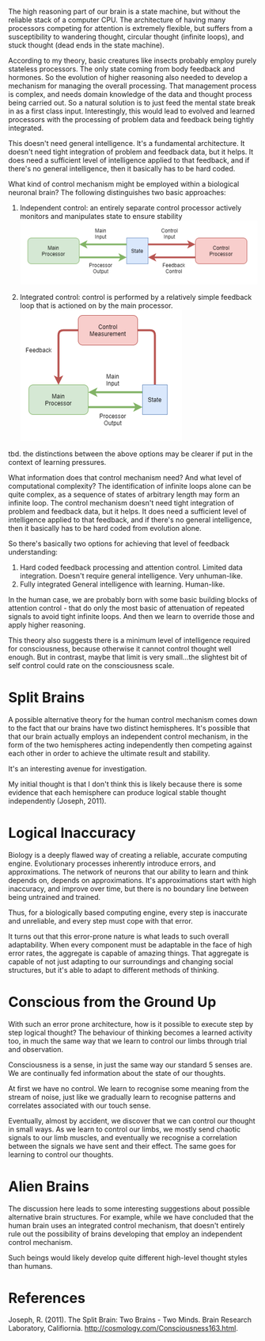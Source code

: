 The high reasoning part of our brain is a state machine, but without the reliable stack of a computer CPU. The architecture of having many processors competing for attention is extremely flexible, but suffers from a susceptibility to wandering thought, circular thought (infinite loops), and stuck thought (dead ends in the state machine).

According to my theory, basic creatures like insects probably employ purely stateless processors. The only state coming from body feedback and hormones. So the evolution of higher reasoning also needed to develop a mechanism for managing the overall processing. That management process is complex, and needs domain knowledge of the data and thought process being carried out. So a natural solution is to just feed the mental state break in as a first class input. Interestingly, this would lead to evolved and learned processors with the processing of problem data and feedback being tightly integrated.

This doesn't need general intelligence. It's a fundamental architecture. It doesn't need tight integration of problem and feedback data, but it helps. It does need a sufficient level of intelligence applied to that feedback, and if there's no general intelligence, then it basically has to be hard coded.

What kind of control mechanism might be employed within a biological neuronal brain? The following distinguishes two basic approaches:

1. Independent control: an entirely separate control processor actively monitors and manipulates state to ensure stability
![independent control loop](files/A-theory-of-consciousness-independent-control.png)

2. Integrated control: control is performed by a relatively simple feedback loop that is actioned on by the main processor.
![integrated control loop](files/A-theory-of-consciousness-integrated-control.png)

tbd. the distinctions between the above options may be clearer if put in the context of learning pressures.

What information does that control mechanism need? And what level of computational complexity? The identification of infinite loops alone can be quite complex, as a sequence of states of arbitrary length may form an infinite loop. The control mechanism doesn't need tight integration of problem and feedback data, but it helps. It does need a sufficient level of intelligence applied to that feedback, and if there's no general intelligence, then it basically has to be hard coded from evolution alone.

So there's basically two options for achieving that level of feedback understanding:

1. Hard coded feedback processing and attention control. Limited data integration. Doesn't require general intelligence. Very unhuman-like.
2. Fully integrated General intelligence with learning. Human-like.

In the human case, we are probably born with some basic building blocks of attention control - that do only the most basic of attenuation of repeated signals to avoid tight infinite loops. And then we learn to override those and apply higher reasoning.

This theory also suggests there is a minimum level of intelligence required for consciousness, because otherwise it cannot control thought well enough. But in contrast, maybe that limit is very small...the slightest bit of self control could rate on the consciousness scale.

# Split Brains
A possible alternative theory for the human control mechanism comes down to the fact that our brains have two distinct hemispheres. It's possible that that our brain actually employs an independent control mechanism, in the form of the two hemispheres acting independently then competing against each other in order to achieve the ultimate result and stability.

It's an interesting avenue for investigation.

My initial thought is that I don't think this is likely because there is some evidence that each hemisphere can produce logical stable thought independently (Joseph, 2011).

# Logical Inaccuracy
Biology is a deeply flawed way of creating a reliable, accurate computing engine. Evolutionary processes inherently introduce errors, and approximations. The network of neurons that our ability to learn and think depends on, depends on approximations. It's approximations start with high inaccuracy, and improve over time, but there is no boundary line between being untrained and trained. 

Thus, for a biologically based computing engine, every step is inaccurate and unreliable, and every step must cope with that error. 

It turns out that this error-prone nature is what leads to such overall adaptability. When every component must be adaptable in the face of high error rates, the aggregate is capable of amazing things. That aggregate is capable of not just adapting to our surroundings and changing social structures, but it's able to adapt to different methods of thinking. 

# Conscious from the Ground Up
With such an error prone architecture, how is it possible to execute step by step logical thought? The behaviour of thinking becomes a learned activity too, in much the same way that we learn to control our limbs through trial and observation.

Consciousness is a sense, in just the same way our standard 5 senses are. We are continually fed information about the state of our thoughts. 

At first we have no control. We learn to recognise some meaning from the stream of noise, just like we gradually learn to recognise patterns and correlates associated with our touch sense.

Eventually, almost by accident, we discover that we can control our thought in small ways. As we learn to control our limbs, we mostly send chaotic signals to our limb muscles, and eventually we recognise a correlation between the signals we have sent and their effect. The same goes for learning to control our thoughts. 

# Alien Brains
The discussion here leads to some interesting suggestions about possible alternative brain structures. For example, while we have concluded that the human brain uses an integrated control mechanism, that doesn't entirely rule out the possibility of brains developing that employ an independent control mechanism.

Such beings would likely develop quite different high-level thought styles than humans.

# References
Joseph, R. (2011). The Split Brain: Two Brains - Two Minds. Brain Research Laboratory, Califiornia. http://cosmology.com/Consciousness163.html.